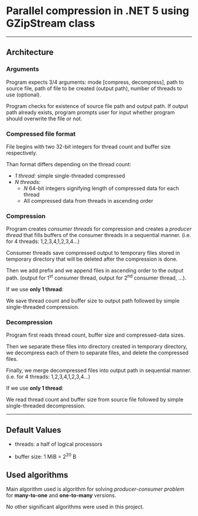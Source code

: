 # Parallel compression in .NET 5 using GZipStream class

------

## Architecture

### Arguments

Program expects 3/4 arguments: mode [compress, decompress], path to source file, path of file to be created (output path), number of threads to use (optional).

Program checks for existence of source file path and output path. If output path already exists, program prompts user for input whether program should overwrite the file or not.

### Compressed file format

File begins with two 32-bit integers for thread count and buffer size respectively.

Than format differs depending on the thread count:

- *1 thread:* simple single-threaded compressed
- *N threads:* 
	- *N* 64-bit integers signifying length of compressed data for each thread
	- All compressed data from threads in ascending order

### Compression

Program creates *consumer threads* for compression and creates a *producer thread* that fills buffers of the consumer threads in a sequential manner. (i.e. for 4 threads: 1,2,3,4,1,2,3,4...)

Consumer threads save compressed output to temporary files stored in temporary directory that will be deleted after the compression is done.

Then we add prefix and we append files in ascending order to the output path. (output for 1<sup>st</sup> consumer thread, output for 2<sup>nd</sup> consumer thread, ...).

If we use **only 1 thread**:

We save thread count and buffer size to output path followed by simple single-threaded compression.

### Decompression

Program first reads thread count, buffer size and compressed-data sizes.

Then we separate these files into directory created in temporary directory, we decompress each of them to separate files, and delete the compressed files.

Finally, we merge decompressed files into output path in sequential manner. (i.e. for 4 threads: 1,2,3,4,1,2,3,4...)

If we use **only 1 thread**:

We read thread count and buffer size from source file followed by simple single-threaded decompression.

---

## Default Values

- threads: a half of logical processors

- buffer size: 1 MiB = 2<sup>20</sup> B

## Used algorithms 

Main algorithm used is algorithm for solving *producer-consumer problem* for **many-to-one** and **one-to-many** versions.

No other significant algorithms were used in this project.
